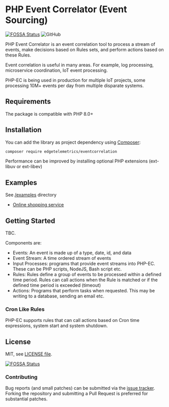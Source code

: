 # PHP Event Correlator (Event Sourcing)
[![FOSSA Status](https://app.fossa.io/api/projects/git%2Bgithub.com%2Flucasnetau%2Fphp-ec.svg?type=shield)](https://app.fossa.io/projects/git%2Bgithub.com%2Flucasnetau%2Fphp-ec?ref=badge_shield) ![GitHub](https://img.shields.io/github/license/lucasnetau/php-ec)

PHP Event Correlator is an event correlation tool to process a stream of events, make decisions based on Rules sets, and perform actions based on these Rules.

Event correlation is useful in many areas. For example, log processing, microservice coordination, IoT event processing.

PHP-EC is being used in production for multiple IoT projects, some processing 10M+ events per day from multiple disparate systems.

## Requirements

The package is compatible with PHP 8.0+

## Installation

You can add the library as project dependency using [Composer](https://getcomposer.org/):

```sh
composer require edgetelemetrics/eventcorrelation
```

Performance can be improved by installing optional PHP extensions (ext-libuv or ext-libev)

## Examples
See [/examples](/examples) directory
* [Online shopping service](/examples/online_shop/online_shop.php)

## Getting Started
TBC.

Components are:
 * Events: An event is made up of a type, date, id, and data
 * Event Stream: A time ordered stream of events
 * Input Processes: programs that provide event streams into PHP-EC. These can be PHP scripts, NodeJS, Bash script etc.
 * Rules: Rules define a group of events to be processed within a defined time period. Rules can call actions when the Rule is matched or if the defined time period is exceeded (timeout)
 * Actions: Programs that perform tasks when requested. This may be writing to a database, sending an email etc.

### Cron Like Rules
PHP-EC supports rules that can call actions based on Cron time expressions, system start and system shutdown.

## License
MIT, see [LICENSE file](LICENSE).

[![FOSSA Status](https://app.fossa.io/api/projects/git%2Bgithub.com%2Flucasnetau%2Fphp-ec.svg?type=large)](https://app.fossa.io/projects/git%2Bgithub.com%2Flucasnetau%2Fphp-ec?ref=badge_large)

### Contributing

Bug reports (and small patches) can be submitted via the [issue tracker](https://github.com/lucasnetau/php-ec/issues). Forking the repository and submitting a Pull Request is preferred for substantial patches.